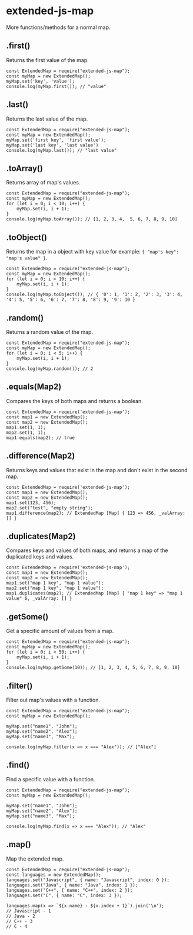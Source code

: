 # extended-js-map
More functions/methods for a normal map.

## <Map>.first()
Returns the first value of the map.
```
const ExtendedMap = require("extended-js-map");
const myMap = new ExtendedMap();
myMap.set('key', 'value');
console.log(myMap.first()); // "value"
```

## <Map>.last()
Returns the last value of the map.
```
const ExtendedMap = require("extended-js-map");
const myMap = new ExtendedMap();
myMap.set('first key', 'first value');
myMap.set('last key', 'last value')
console.log(myMap.last()); // "last value"
```

## <Map>.toArray()
Returns array of map's values.
```
const ExtendedMap = require("extended-js-map");
const myMap = new ExtendedMap();
for (let i = 0; i < 10; i++) {
    myMap.set(i, i + 1);
}
console.log(myMap.toArray()); // [1, 2, 3, 4,  5, 6, 7, 8, 9, 10]
```

## <Map>.toObject()
Returns the map in a object with key value for example: `{ "map's key": "map's value" }`.
```
const ExtendedMap = require("extended-js-map");
const myMap = new ExtendedMap();
for (let i = 0; i < 10; i++) {
    myMap.set(i, i + 1);
}
console.log(myMap.toObject()); // { '0': 1, '1': 2, '2': 3, '3': 4, '4': 5, '5': 6, '6': 7, '7': 8, '8': 9, '9': 10 } 
```

## <Map>.random()
Returns a random value of the map.
```
const ExtendedMap = require("extended-js-map");
const myMap = new ExtendedMap();
for (let i = 0; i < 5; i++) {
    myMap.set(i, i + 1);
}
console.log(myMap.random()); // 2
```

## <Map>.equals(Map2)
Compares the keys of both maps and returns a boolean.
```
const ExtendedMap = require('extended-js-map'); 
const map1 = new ExtendedMap(); 
const map2 = new ExtendedMap(); 
map1.set(1, 1); 
map2.set(1, 1); 
map1.equals(map2); // true
```

## <Map>.difference(Map2)
Returns keys and values that exist in the map and don't exist in the second map. 
```
const ExtendedMap = require('extended-js-map'); 
const map1 = new ExtendedMap(); 
const map2 = new ExtendedMap(); 
map1.set(123, 456); 
map2.set("test", "empty string"); 
map1.difference(map2); // ExtendedMap [Map] { 123 => 456, _valArray: [] }
```

## <Map>.duplicates(Map2) 
Compares keys and values of both maps, and returns a map of the duplicated keys and values.
```
const ExtendedMap = require('extended-js-map'); 
const map1 = new ExtendedMap(); 
const map2 = new ExtendedMap(); 
map1.set("map 1 key", "map 1 value"); 
map2.set("map 1 key", "map 1 value"); 
map1.duplicates(map2); // ExtendedMap [Map] { "map 1 key" => "map 1 value" 6, _valArray: [] }
```

## <Map>.getSome()
Get a specific amount of values from a map.
```
const ExtendedMap = require("extended-js-map");
const myMap = new ExtendedMap();
for (let i = 0; i < 50; i++) {
    myMap.set(i, i + 1);
}
console.log(myMap.getSome(10)); // [1, 2, 3, 4, 5, 6, 7, 8, 9, 10] 
```

## <Map>.filter()
Filter out map's values with a function.
```
const ExtendedMap = require("extended-js-map");
const myMap = new ExtendedMap();

myMap.set("name1", "John");
myMap.set("name2", "Alex");
myMap.set("name3", "Max");

console.log(myMap.filter(x => x === "Alex")); // ["Alex"]
```

## <Map>.find() 
Find a specific value with a function.
```
const ExtendedMap = require("extended-js-map");
const myMap = new ExtendedMap();

myMap.set("name1", "John");
myMap.set("name2", "Alex");
myMap.set("name3", "Max");

console.log(myMap.find(x => x === "Alex")); // "Alex"
```

## <Map>.map()
Map the extended map.
```
const ExtendedMap = require("extended-js-map");
const languages = new ExtendedMap();
languages.set("Javascript", { name: "Javascript", index: 0 });
languages.set("Java", { name: "Java", index: 1 });
languages.set("C++", { name: "C++", index: 2 });
languages.set("C", { name: "C", index: 3 });

languages.map(x => `${x.name} - ${x.index + 1}`).join('\n');
// Javascript - 1
// Java - 2
// C++ - 3
// C - 4 
```